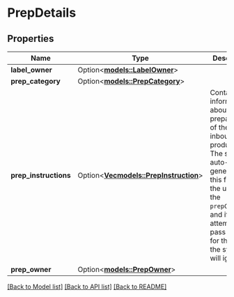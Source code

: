 # PrepDetails

## Properties

Name | Type | Description | Notes
------------ | ------------- | ------------- | -------------
**label_owner** | Option<[**models::LabelOwner**](LabelOwner.md)> |  | [optional]
**prep_category** | Option<[**models::PrepCategory**](PrepCategory.md)> |  | [optional]
**prep_instructions** | Option<[**Vec<models::PrepInstruction>**](PrepInstruction.md)> | Contains information about the preparation of the inbound products. The system auto-generates this field with the use of the `prepCategory`, and if you attempt to pass a value for this field, the system will ignore it. | [optional]
**prep_owner** | Option<[**models::PrepOwner**](PrepOwner.md)> |  | [optional]

[[Back to Model list]](../README.md#documentation-for-models) [[Back to API list]](../README.md#documentation-for-api-endpoints) [[Back to README]](../README.md)


